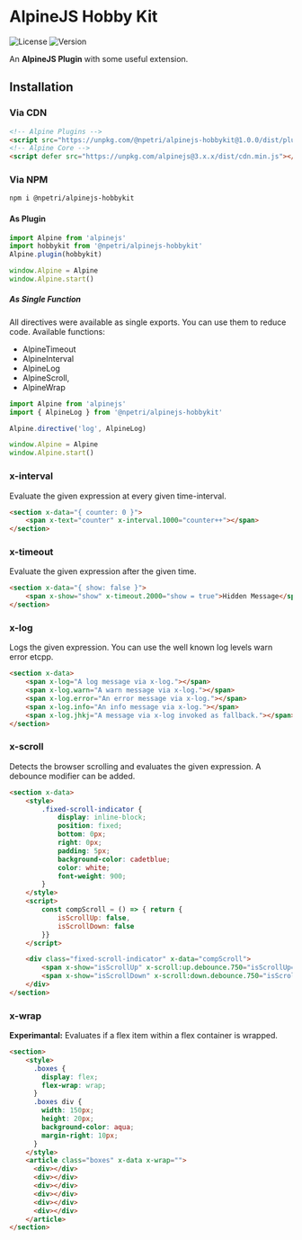 # AlpineJS Hobby Kit
![License](https://img.shields.io/npm/l/@npetri/alpinejs-hobbykit?style=for-the-badge) ![Version](https://img.shields.io/npm/v/@npetri/alpinejs-hobbykit?style=for-the-badge)

An **AlpineJS Plugin** with some useful extension.

## Installation

### Via CDN
```html
<!-- Alpine Plugins -->
<script src="https://unpkg.com/@npetri/alpinejs-hobbykit@1.0.0/dist/plugin.min.js" defer></script>
<!-- Alpine Core -->
<script defer src="https://unpkg.com/alpinejs@3.x.x/dist/cdn.min.js"></script>
```

### Via NPM

```bash
npm i @npetri/alpinejs-hobbykit
```
#### As Plugin
```javascript
import Alpine from 'alpinejs'
import hobbykit from '@npetri/alpinejs-hobbykit'
Alpine.plugin(hobbykit)

window.Alpine = Alpine
window.Alpine.start()
```
##### As Single Function
All directives were available as single exports. You can use them to reduce code. Available functions:
- AlpineTimeout
- AlpineInterval
- AlpineLog
- AlpineScroll,
- AlpineWrap

```javascript
import Alpine from 'alpinejs'
import { AlpineLog } from '@npetri/alpinejs-hobbykit'

Alpine.directive('log', AlpineLog)

window.Alpine = Alpine
window.Alpine.start()
```

### x-interval
Evaluate the given expression at every given time-interval.
```html
<section x-data="{ counter: 0 }">
    <span x-text="counter" x-interval.1000="counter++"></span>
</section>
```
### x-timeout
Evaluate the given expression after the given time.
```html
<section x-data="{ show: false }">
    <span x-show="show" x-timeout.2000="show = true">Hidden Message</span>
</section>
```
### x-log
Logs the given expression. You can use the well known log levels warn error etcpp.
```html
<section x-data>
    <span x-log="A log message via x-log."></span>
    <span x-log.warn="A warn message via x-log."></span>
    <span x-log.error="An error message via x-log."></span>
    <span x-log.info="An info message via x-log."></span>
    <span x-log.jhkj="A message via x-log invoked as fallback."></span>
</section>
```
### x-scroll
Detects the browser scrolling and evaluates the given expression. A debounce modifier can be added.
```html
<section x-data>
    <style>
        .fixed-scroll-indicator {
            display: inline-block;
            position: fixed;
            bottom: 0px;
            right: 0px;
            padding: 5px;
            background-color: cadetblue;
            color: white;
            font-weight: 900;
        }
    </style>
    <script>
        const compScroll = () => { return {
            isScrollUp: false,
            isScrollDown: false
        }}
    </script>

    <div class="fixed-scroll-indicator" x-data="compScroll">
        <span x-show="isScrollUp" x-scroll:up.debounce.750="isScrollUp=true; isScrollDown=false;">Up</span>
        <span x-show="isScrollDown" x-scroll:down.debounce.750="isScrollDown=true; isScrollUp=false;">Down</span>
    </div>
</section>
```
### x-wrap
**Experimantal:** Evaluates if a flex item within a flex container is wrapped.
```html
<section>
    <style>
      .boxes {
        display: flex;
        flex-wrap: wrap;
      }
      .boxes div {
        width: 150px;
        height: 20px;
        background-color: aqua;
        margin-right: 10px;
      }
    </style>
    <article class="boxes" x-data x-wrap="">
      <div></div>
      <div></div>
      <div></div>
      <div></div>
      <div></div>
      <div></div>
    </article>
</section>
```
